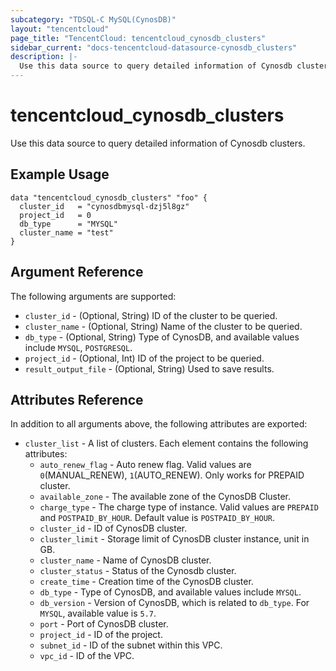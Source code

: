 ```yaml
---
subcategory: "TDSQL-C MySQL(CynosDB)"
layout: "tencentcloud"
page_title: "TencentCloud: tencentcloud_cynosdb_clusters"
sidebar_current: "docs-tencentcloud-datasource-cynosdb_clusters"
description: |-
  Use this data source to query detailed information of Cynosdb clusters.
---
```


# tencentcloud_cynosdb_clusters

Use this data source to query detailed information of Cynosdb clusters.

## Example Usage

```hcl
data "tencentcloud_cynosdb_clusters" "foo" {
  cluster_id   = "cynosdbmysql-dzj5l8gz"
  project_id   = 0
  db_type      = "MYSQL"
  cluster_name = "test"
}
```

## Argument Reference

The following arguments are supported:

* `cluster_id` - (Optional, String) ID of the cluster to be queried.
* `cluster_name` - (Optional, String) Name of the cluster to be queried.
* `db_type` - (Optional, String) Type of CynosDB, and available values include `MYSQL`, `POSTGRESQL`.
* `project_id` - (Optional, Int) ID of the project to be queried.
* `result_output_file` - (Optional, String) Used to save results.

## Attributes Reference

In addition to all arguments above, the following attributes are exported:

* `cluster_list` - A list of clusters. Each element contains the following attributes:
  * `auto_renew_flag` - Auto renew flag. Valid values are `0`(MANUAL_RENEW), `1`(AUTO_RENEW). Only works for PREPAID cluster.
  * `available_zone` - The available zone of the CynosDB Cluster.
  * `charge_type` - The charge type of instance. Valid values are `PREPAID` and `POSTPAID_BY_HOUR`. Default value is `POSTPAID_BY_HOUR`.
  * `cluster_id` - ID of CynosDB cluster.
  * `cluster_limit` - Storage limit of CynosDB cluster instance, unit in GB.
  * `cluster_name` - Name of CynosDB cluster.
  * `cluster_status` - Status of the Cynosdb cluster.
  * `create_time` - Creation time of the CynosDB cluster.
  * `db_type` - Type of CynosDB, and available values include `MYSQL`.
  * `db_version` - Version of CynosDB, which is related to `db_type`. For `MYSQL`, available value is `5.7`.
  * `port` - Port of CynosDB cluster.
  * `project_id` - ID of the project.
  * `subnet_id` - ID of the subnet within this VPC.
  * `vpc_id` - ID of the VPC.


